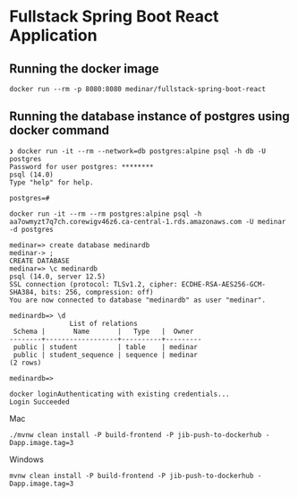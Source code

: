 # Fullstack Spring Boot React Application

## Running the docker image

````shell
docker run --rm -p 8080:8080 medinar/fullstack-spring-boot-react
````



## Running the database instance of postgres using docker command

```shell
❯ docker run -it --rm --network=db postgres:alpine psql -h db -U postgres
Password for user postgres: ********
psql (14.0)
Type "help" for help.

postgres=#
```



```shell
docker run -it --rm --rm postgres:alpine psql -h aa7owmyzt7q7ch.corewigv46z6.ca-central-1.rds.amazonaws.com -U medinar -d postgres
```

```shell
medinar=> create database medinardb
medinar-> ;
CREATE DATABASE
medinar=> \c medinardb
psql (14.0, server 12.5)
SSL connection (protocol: TLSv1.2, cipher: ECDHE-RSA-AES256-GCM-SHA384, bits: 256, compression: off)
You are now connected to database "medinardb" as user "medinar".
```

```shell
medinardb=> \d
               List of relations
 Schema |       Name       |   Type   |  Owner  
--------+------------------+----------+---------
 public | student          | table    | medinar
 public | student_sequence | sequence | medinar
(2 rows)

medinardb=> 
```



```shell
docker loginAuthenticating with existing credentials...
Login Succeeded	
```



Mac

```shell
./mvnw clean install -P build-frontend -P jib-push-to-dockerhub -Dapp.image.tag=3
```

Windows

```shell
mvnw clean install -P build-frontend -P jib-push-to-dockerhub -Dapp.image.tag=3
```

